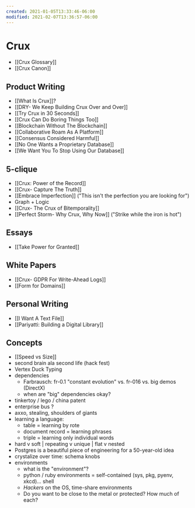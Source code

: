 ```yaml
---
created: 2021-01-05T13:33:46-06:00
modified: 2021-02-07T13:36:57-06:00
---
```


# Crux

- [[Crux Glossary]]
- [[Crux Canon]]

## Product Writing

- [[What Is Crux]]?
- [[DRY- We Keep Building Crux Over and Over]]
- [[Try Crux in 30 Seconds]]
- [[Crux Can Do Boring Things Too]]
- [[Blockchain Without The Blockchain]]
- [[Collaborative Roam As A Platform]]
- [[Consensus Considered Harmful]] 
- [[No One Wants a Proprietary Database]]
- [[We Want You To Stop Using Our Database]]

## 5-clique

- [[Crux: Power of the Record]]
- [[Crux- Capture The Truth]]
- [[Embrace Imperfection]] ("This isn't the perfection you are looking for")
- Graph + Logic
- [[Crux- The Crux of Bitemporality]]
- [[Perfect Storm- Why Crux, Why Now]] ("Strike while the iron is hot")


## Essays

- [[Take Power for Granted]]

## White Papers

- [[Crux- GDPR For Write-Ahead Logs]]
- [[Form for Domains]]

## Personal Writing

- [[I Want A Text File]] 
- [[Pariyatti: Building a Digital Library]]

## Concepts

- [[Speed vs Size]]
- second brain ala second life (hack fest)
- Vertex Duck Typing
- dependencies
    - Farbrausch: fr-0.1 "constant evolution" vs. fr-016 vs. big demos (DirectX)
    - when are "big" dependencies okay?
- tinkertoy / lego / china patent 
- enterprise bus ?
- axxo, stealing, shoulders of giants 
- learning a language:
    - table = learning by rote
    - document record = learning phrases
    - triple = learning only individual words
- hard v soft | repeating v unique | flat v nested
- Postgres is a beautiful piece of engineering for a 50-year-old idea
- crystalize over time: schema knobs
- environments
    - what is the "environment"?
    - python / ruby environments = self-contained (sys, pkg, pyenv, xkcd)... shell
    - _Hackers_ on the OS, time-share environments
    - Do you want to be close to the metal or protected? How much of each?